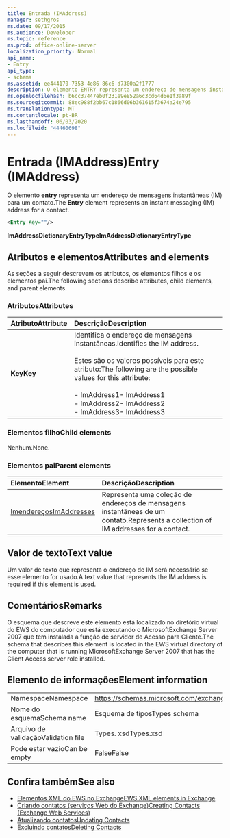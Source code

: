 ```yaml
---
title: Entrada (IMAddress)
manager: sethgros
ms.date: 09/17/2015
ms.audience: Developer
ms.topic: reference
ms.prod: office-online-server
localization_priority: Normal
api_name:
- Entry
api_type:
- schema
ms.assetid: ee444170-7353-4e86-86c6-d7300a2f1777
description: O elemento ENTRY representa um endereço de mensagens instantâneas (IM) para um contato.
ms.openlocfilehash: b6cc37447eb0f231e9e852a6c3cd64d6e1f3a89f
ms.sourcegitcommit: 88ec988f2bb67c1866d06b361615f3674a24e795
ms.translationtype: MT
ms.contentlocale: pt-BR
ms.lasthandoff: 06/03/2020
ms.locfileid: "44460698"
---
```

# <a name="entry-imaddress"></a><span data-ttu-id="fe8ff-103">Entrada (IMAddress)</span><span class="sxs-lookup"><span data-stu-id="fe8ff-103">Entry (IMAddress)</span></span>

<span data-ttu-id="fe8ff-104">O elemento **entry** representa um endereço de mensagens instantâneas (IM) para um contato.</span><span class="sxs-lookup"><span data-stu-id="fe8ff-104">The **Entry** element represents an instant messaging (IM) address for a contact.</span></span> 
  
```xml
<Entry Key=""/>
```

 <span data-ttu-id="fe8ff-105">**ImAddressDictionaryEntryType**</span><span class="sxs-lookup"><span data-stu-id="fe8ff-105">**ImAddressDictionaryEntryType**</span></span>
## <a name="attributes-and-elements"></a><span data-ttu-id="fe8ff-106">Atributos e elementos</span><span class="sxs-lookup"><span data-stu-id="fe8ff-106">Attributes and elements</span></span>

<span data-ttu-id="fe8ff-107">As seções a seguir descrevem os atributos, os elementos filhos e os elementos pai.</span><span class="sxs-lookup"><span data-stu-id="fe8ff-107">The following sections describe attributes, child elements, and parent elements.</span></span>
  
### <a name="attributes"></a><span data-ttu-id="fe8ff-108">Atributos</span><span class="sxs-lookup"><span data-stu-id="fe8ff-108">Attributes</span></span>

|<span data-ttu-id="fe8ff-109">**Atributo**</span><span class="sxs-lookup"><span data-stu-id="fe8ff-109">**Attribute**</span></span>|<span data-ttu-id="fe8ff-110">**Descrição**</span><span class="sxs-lookup"><span data-stu-id="fe8ff-110">**Description**</span></span>|
|:-----|:-----|
|<span data-ttu-id="fe8ff-111">**Key**</span><span class="sxs-lookup"><span data-stu-id="fe8ff-111">**Key**</span></span> <br/> | <span data-ttu-id="fe8ff-112">Identifica o endereço de mensagens instantâneas.</span><span class="sxs-lookup"><span data-stu-id="fe8ff-112">Identifies the IM address.</span></span><br/><br/><span data-ttu-id="fe8ff-113">Estes são os valores possíveis para este atributo:</span><span class="sxs-lookup"><span data-stu-id="fe8ff-113">The following are the possible values for this attribute:</span></span><br/><br/><span data-ttu-id="fe8ff-114">- ImAddress1</span><span class="sxs-lookup"><span data-stu-id="fe8ff-114">-  ImAddress1</span></span>  <br/><span data-ttu-id="fe8ff-115">- ImAddress2</span><span class="sxs-lookup"><span data-stu-id="fe8ff-115">-  ImAddress2</span></span>  <br/><span data-ttu-id="fe8ff-116">- ImAddress3</span><span class="sxs-lookup"><span data-stu-id="fe8ff-116">-  ImAddress3</span></span>  <br/> |
   
### <a name="child-elements"></a><span data-ttu-id="fe8ff-117">Elementos filho</span><span class="sxs-lookup"><span data-stu-id="fe8ff-117">Child elements</span></span>

<span data-ttu-id="fe8ff-118">Nenhum.</span><span class="sxs-lookup"><span data-stu-id="fe8ff-118">None.</span></span>
  
### <a name="parent-elements"></a><span data-ttu-id="fe8ff-119">Elementos pai</span><span class="sxs-lookup"><span data-stu-id="fe8ff-119">Parent elements</span></span>

|<span data-ttu-id="fe8ff-120">**Elemento**</span><span class="sxs-lookup"><span data-stu-id="fe8ff-120">**Element**</span></span>|<span data-ttu-id="fe8ff-121">**Descrição**</span><span class="sxs-lookup"><span data-stu-id="fe8ff-121">**Description**</span></span>|
|:-----|:-----|
|[<span data-ttu-id="fe8ff-122">Imendereços</span><span class="sxs-lookup"><span data-stu-id="fe8ff-122">ImAddresses</span></span>](imaddresses.md) <br/> |<span data-ttu-id="fe8ff-123">Representa uma coleção de endereços de mensagens instantâneas de um contato.</span><span class="sxs-lookup"><span data-stu-id="fe8ff-123">Represents a collection of IM addresses for a contact.</span></span>  <br/> |
   
## <a name="text-value"></a><span data-ttu-id="fe8ff-124">Valor de texto</span><span class="sxs-lookup"><span data-stu-id="fe8ff-124">Text value</span></span>

<span data-ttu-id="fe8ff-125">Um valor de texto que representa o endereço de IM será necessário se esse elemento for usado.</span><span class="sxs-lookup"><span data-stu-id="fe8ff-125">A text value that represents the IM address is required if this element is used.</span></span>
  
## <a name="remarks"></a><span data-ttu-id="fe8ff-126">Comentários</span><span class="sxs-lookup"><span data-stu-id="fe8ff-126">Remarks</span></span>

<span data-ttu-id="fe8ff-127">O esquema que descreve este elemento está localizado no diretório virtual do EWS do computador que está executando o MicrosoftExchange Server 2007 que tem instalada a função de servidor de Acesso para Cliente.</span><span class="sxs-lookup"><span data-stu-id="fe8ff-127">The schema that describes this element is located in the EWS virtual directory of the computer that is running MicrosoftExchange Server 2007 that has the Client Access server role installed.</span></span>
  
## <a name="element-information"></a><span data-ttu-id="fe8ff-128">Elemento de informações</span><span class="sxs-lookup"><span data-stu-id="fe8ff-128">Element information</span></span>

|||
|:-----|:-----|
|<span data-ttu-id="fe8ff-129">Namespace</span><span class="sxs-lookup"><span data-stu-id="fe8ff-129">Namespace</span></span>  <br/> |https://schemas.microsoft.com/exchange/services/2006/types  <br/> |
|<span data-ttu-id="fe8ff-130">Nome do esquema</span><span class="sxs-lookup"><span data-stu-id="fe8ff-130">Schema name</span></span>  <br/> |<span data-ttu-id="fe8ff-131">Esquema de tipos</span><span class="sxs-lookup"><span data-stu-id="fe8ff-131">Types schema</span></span>  <br/> |
|<span data-ttu-id="fe8ff-132">Arquivo de validação</span><span class="sxs-lookup"><span data-stu-id="fe8ff-132">Validation file</span></span>  <br/> |<span data-ttu-id="fe8ff-133">Types. xsd</span><span class="sxs-lookup"><span data-stu-id="fe8ff-133">Types.xsd</span></span>  <br/> |
|<span data-ttu-id="fe8ff-134">Pode estar vazio</span><span class="sxs-lookup"><span data-stu-id="fe8ff-134">Can be empty</span></span>  <br/> |<span data-ttu-id="fe8ff-135">False</span><span class="sxs-lookup"><span data-stu-id="fe8ff-135">False</span></span>  <br/> |
   
## <a name="see-also"></a><span data-ttu-id="fe8ff-136">Confira também</span><span class="sxs-lookup"><span data-stu-id="fe8ff-136">See also</span></span>

- [<span data-ttu-id="fe8ff-137">Elementos XML do EWS no Exchange</span><span class="sxs-lookup"><span data-stu-id="fe8ff-137">EWS XML elements in Exchange</span></span>](ews-xml-elements-in-exchange.md)
- [<span data-ttu-id="fe8ff-138">Criando contatos (serviços Web do Exchange)</span><span class="sxs-lookup"><span data-stu-id="fe8ff-138">Creating Contacts (Exchange Web Services)</span></span>](https://msdn.microsoft.com/library/4845917e-70d1-481c-bbd7-011ec6571789%28Office.15%29.aspx)  
- [<span data-ttu-id="fe8ff-139">Atualizando contatos</span><span class="sxs-lookup"><span data-stu-id="fe8ff-139">Updating Contacts</span></span>](https://msdn.microsoft.com/library/9a865953-b94a-4229-b632-2dee433314be%28Office.15%29.aspx)  
- [<span data-ttu-id="fe8ff-140">Excluindo contatos</span><span class="sxs-lookup"><span data-stu-id="fe8ff-140">Deleting Contacts</span></span>](https://msdn.microsoft.com/library/fcc3dc84-cd3e-455e-a1a7-ae6921c9b588%28Office.15%29.aspx)


